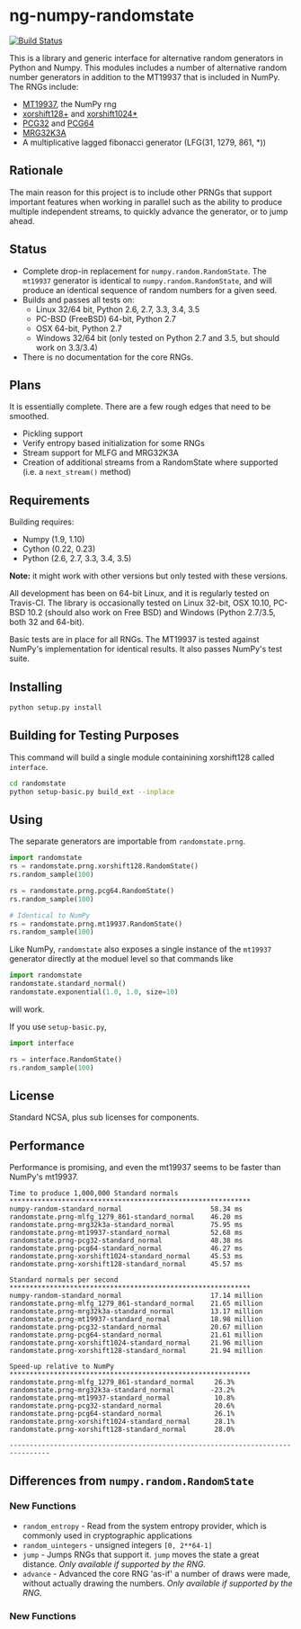 # ng-numpy-randomstate
[![Build Status](https://travis-ci.org/bashtage/ng-numpy-randomstate.svg?branch=master)](https://travis-ci.org/bashtage/ng-numpy-randomstate)

This is a library and generic interface for alternative random generators 
in Python and Numpy. This modules includes a number of alternative random 
number generators in addition to the MT19937 that is included in NumPy. 
The RNGs include:

* [MT19937](https://github.com/numpy/numpy/blob/master/numpy/random/mtrand/),
 the NumPy rng
* [xorshift128+](http://xorshift.di.unimi.it/) and 
[xorshift1024*](http://xorshift.di.unimi.it/)
* [PCG32](http://www.pcg-random.org/) and [PCG64](http:w//www.pcg-random.org/)
* [MRG32K3A](http://simul.iro.umontreal.ca/rng)
* A multiplicative lagged fibonacci generator (LFG(31, 1279, 861, *))

## Rationale
The main reason for this project is to include other PRNGs that support 
important features when working in parallel such as the ability to produce 
multiple independent streams, to quickly advance the generator, or to jump 
ahead.

## Status

* Complete drop-in replacement for `numpy.random.RandomState`. The `mt19937` 
generator is identical to `numpy.random.RandomState`, and will produce an 
identical sequence of random numbers for a given seed.   
* Builds and passes all tests on:
  * Linux 32/64 bit, Python 2.6, 2.7, 3.3, 3.4, 3.5
  * PC-BSD (FreeBSD) 64-bit, Python 2.7
  * OSX  64-bit, Python 2.7
  * Windows 32/64 bit (only tested on Python 2.7 and 3.5, but should work on 3.3/3.4)
* There is no documentation for the core RNGs.

## Plans
It is essentially complete.  There are a few rough edges that need to be smoothed.
  
  * Pickling support
  * Verify entropy based initialization for some RNGs
  * Stream support for MLFG and MRG32K3A
  * Creation of additional streams from a RandomState where supported (i.e. 
  a `next_stream()` method)
  
## Requirements
Building requires:

  * Numpy (1.9, 1.10)
  * Cython (0.22, 0.23)
  * Python (2.6, 2.7, 3.3, 3.4, 3.5)

**Note:** it might work with other versions but only tested with these 
versions. 

All development has been on 64-bit Linux, and it is regularly tested on 
Travis-CI. The library is occasionally tested on Linux 32-bit,  OSX 10.10, 
PC-BSD 10.2 (should also work on Free BSD) and Windows (Python 2.7/3.5, 
both 32 and 64-bit).

Basic tests are in place for all RNGs. The MT19937 is tested against NumPy's 
implementation for identical results. It also passes NumPy's test suite.

## Installing

```bash
python setup.py install
```

## Building for Testing Purposes

This command will build a single module containining xorshift128 called
`interface`.  

```bash
cd randomstate
python setup-basic.py build_ext --inplace
```

## Using

The separate generators are importable from `randomstate.prng`.

```python
import randomstate
rs = randomstate.prng.xorshift128.RandomState()
rs.random_sample(100)

rs = randomstate.prng.pcg64.RandomState()
rs.random_sample(100)

# Identical to NumPy
rs = randomstate.prng.mt19937.RandomState()
rs.random_sample(100)
```

Like NumPy, `randomstate` also exposes a single instance of the `mt19937` 
generator directly at the moduel level so that commands like

```python
import randomstate
randomstate.standard_normal()
randomstate.exponential(1.0, 1.0, size=10)
```

will work.

If you use `setup-basic.py`, 

```python
import interface

rs = interface.RandomState()
rs.random_sample(100)
```

## License
Standard NCSA, plus sub licenses for components.

## Performance
Performance is promising, and even the mt19937 seems to be faster than NumPy's mt19937. 

```
Time to produce 1,000,000 Standard normals
************************************************************
numpy-random-standard_normal                      58.34 ms
randomstate.prng-mlfg_1279_861-standard_normal    46.20 ms
randomstate.prng-mrg32k3a-standard_normal         75.95 ms
randomstate.prng-mt19937-standard_normal          52.68 ms
randomstate.prng-pcg32-standard_normal            48.38 ms
randomstate.prng-pcg64-standard_normal            46.27 ms
randomstate.prng-xorshift1024-standard_normal     45.53 ms
randomstate.prng-xorshift128-standard_normal      45.57 ms

Standard normals per second
************************************************************
numpy-random-standard_normal                      17.14 million
randomstate.prng-mlfg_1279_861-standard_normal    21.65 million
randomstate.prng-mrg32k3a-standard_normal         13.17 million
randomstate.prng-mt19937-standard_normal          18.98 million
randomstate.prng-pcg32-standard_normal            20.67 million
randomstate.prng-pcg64-standard_normal            21.61 million
randomstate.prng-xorshift1024-standard_normal     21.96 million
randomstate.prng-xorshift128-standard_normal      21.94 million

Speed-up relative to NumPy
************************************************************
randomstate.prng-mlfg_1279_861-standard_normal     26.3%
randomstate.prng-mrg32k3a-standard_normal         -23.2%
randomstate.prng-mt19937-standard_normal           10.8%
randomstate.prng-pcg32-standard_normal             20.6%
randomstate.prng-pcg64-standard_normal             26.1%
randomstate.prng-xorshift1024-standard_normal      28.1%
randomstate.prng-xorshift128-standard_normal       28.0%

--------------------------------------------------------------------------------
```

## Differences from `numpy.random.RandomState`

### New Functions

* `random_entropy` - Read from the system entropy provider, which is commonly 
used in cryptographic applications
* `random_uintegers` - unsigned integers `[0, 2**64-1]` 
* `jump` - Jumps RNGs that support it.  `jump` moves the state a great 
distance. _Only available if supported by the RNG._
* `advance` - Advanced the core RNG 'as-if' a number of draws were made, 
without actually drawing the numbers. _Only available if supported by the RNG._

### New Functions